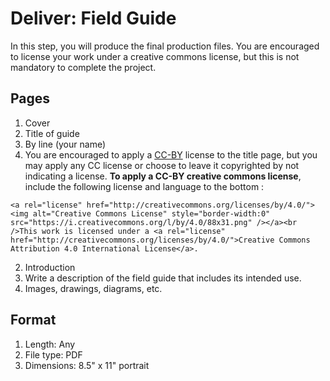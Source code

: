 # Deliver: Field Guide
In this step, you will produce the final production files. You are encouraged to license your work under a creative commons license, but this is not mandatory to complete the project.

## Pages

1. Cover
  1. Title of guide
  2. By line (your name)
  2. You are encouraged to apply a [CC-BY](https://creativecommons.org/licenses/by/4.0/) license to the title page, but you may apply any CC license or choose to leave it copyrighted by not indicating a license. **To apply a CC-BY creative commons license**, include the following license and language to the bottom :  
```
<a rel="license" href="http://creativecommons.org/licenses/by/4.0/"><img alt="Creative Commons License" style="border-width:0" src="https://i.creativecommons.org/l/by/4.0/88x31.png" /></a><br />This work is licensed under a <a rel="license" href="http://creativecommons.org/licenses/by/4.0/">Creative Commons Attribution 4.0 International License</a>.
``` 
2. Introduction
  1. Write a description of the field guide that includes its intended use.
3. Images, drawings, diagrams, etc.

## Format
  1. Length: Any
  2. File type: PDF
  3. Dimensions: 8.5" x 11" portrait